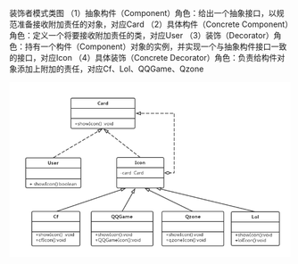 装饰者模式类图
（1）抽象构件（Component）角色：给出一个抽象接口，以规范准备接收附加责任的对象，对应Card
（2）具体构件（Concrete Component）角色：定义一个将要接收附加责任的类，对应User
（3）装饰（Decorator）角色：持有一个构件（Component）对象的实例，并实现一个与抽象构件接口一致的接口，对应Icon
（4）具体装饰（Concrete Decorator）角色：负责给构件对象添加上附加的责任，对应Cf、Lol、QQGame、Qzone

![Image text](https://github.com/huanongying1201/MyPattern/blob/master/img/%E8%A3%85%E9%A5%B0%E8%80%85%E6%A8%A1%E5%BC%8F%E7%B1%BB%E5%9B%BE.png?raw=true)
